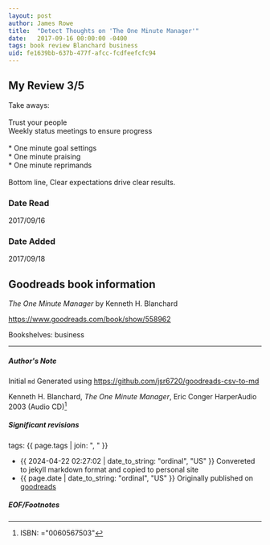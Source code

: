 ```yaml
---
layout: post
author: James Rowe
title:  "Detect Thoughts on 'The One Minute Manager'"
date:   2017-09-16 00:00:00 -0400
tags: book review Blanchard business
uid: fe1639bb-637b-477f-afcc-fcdfeefcfc94
---
```


<!-- highly dependent on how you personally use jekyll templates, and how you want this to show up -->
<!-- escape any jekyll keys with double brackets -->

## My Review 3/5

Take aways:<br/><br/>Trust your people<br/>Weekly status meetings to ensure progress<br/><br/>* One minute goal settings<br/>* One minute praising<br/>* One minute reprimands<br/><br/>Bottom line, Clear expectations drive clear results.

### Date Read
2017/09/16

### Date Added
2017/09/18

## Goodreads book information

*The One Minute Manager* by Kenneth H. Blanchard

https://www.goodreads.com/book/show/558962

Bookshelves: business

---

##### Author's Note

Initial `md` Generated using https://github.com/jsr6720/goodreads-csv-to-md

Kenneth H. Blanchard, *The One Minute Manager*, Eric Conger HarperAudio 2003 (Audio CD)[^1]

##### Significant revisions

tags: {{ page.tags | join: ", " }} <!-- todo move this somewhere -->

- {{ 2024-04-22 02:27:02 | date_to_string: "ordinal", "US" }} Convereted to jekyll markdown format and copied to personal site
- {{ page.date | date_to_string: "ordinal", "US" }} Originally published on [goodreads](https://www.goodreads.com)

##### EOF/Footnotes

[^1]: ISBN: ="0060567503"